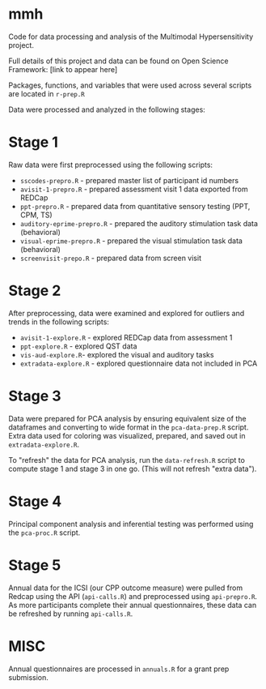 # mmh

Code for data processing and analysis of the Multimodal Hypersensitivity project.

Full details of this project and data can be found on Open Science Framework: [link to appear here]


Packages, functions, and variables that were used across several scripts are located in `r-prep.R`

Data were processed and analyzed in the following stages:

# Stage 1

Raw data were first preprocessed using the following scripts:

* `sscodes-prepro.R` - prepared master list of participant id numbers
* `avisit-1-prepro.R` - prepared assessment visit 1 data exported from REDCap
* `ppt-prepro.R` - prepared data from quantitative sensory testing (PPT, CPM, TS)
* `auditory-eprime-prepro.R` - prepared the auditory stimulation task data (behavioral)
* `visual-eprime-prepro.R` - prepared the visual stimulation task data (behavioral)
* `screenvisit-prepo.R` - prepared data from screen visit

# Stage 2

After preprocessing, data were examined and explored for outliers and trends in the following scripts:

* `avisit-1-explore.R` - explored REDCap data from assessment 1
* `ppt-explore.R` - explored QST data
* `vis-aud-explore.R`- explored the visual and auditory tasks 
* `extradata-explore.R` - explored questionnaire data not included in PCA

# Stage 3

Data were prepared for PCA analysis by ensuring equivalent size of the dataframes and converting to wide format in the `pca-data-prep.R` script. Extra data used for coloring was visualized, prepared, and saved out in `extradata-explore.R`.

To "refresh" the data for PCA analysis, run the `data-refresh.R` script to compute stage 1 and stage 3 in one go. (This will not refresh "extra data").

# Stage 4

Principal component analysis and inferential testing was performed using the `pca-proc.R` script.

# Stage 5

Annual data for the ICSI (our CPP outcome measure) were pulled from Redcap using the API (`api-calls.R`) and preprocessed using `api-prepro.R`. As more participants complete their annual questionnaires, these data can be refreshed by running `api-calls.R`.


# MISC

Annual questionnaires are processed in `annuals.R` for a grant prep submission.
